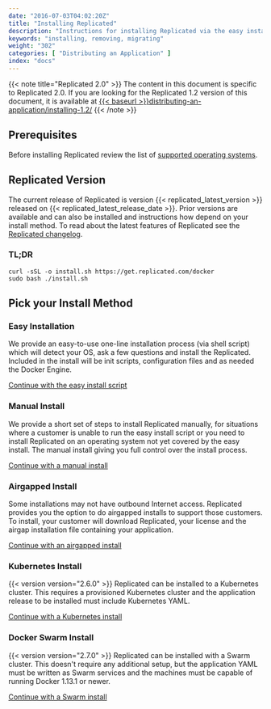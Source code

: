 ```yaml
---
date: "2016-07-03T04:02:20Z"
title: "Installing Replicated"
description: "Instructions for installing Replicated via the easy install script, manually or behind a proxy. Also includes instructions for uninstalling Replicated."
keywords: "installing, removing, migrating"
weight: "302"
categories: [ "Distributing an Application" ]
index: "docs"
---
```


{{< note title="Replicated 2.0" >}}
The content in this document is specific to Replicated 2.0. If you are looking for the Replicated 1.2 version of this document, it is available at <a href="/docs/distributing-an-application/installing-1.2/">{{< baseurl >}}distributing-an-application/installing-1.2/</a>
{{< /note >}}

## Prerequisites
Before installing Replicated review the list of
[supported operating systems](/docs/distributing-an-application/supported-operating-systems/).

## Replicated Version
The current release of Replicated is version {{< replicated_latest_version >}} released on {{< replicated_latest_release_date >}}.  Prior versions are available and can also be installed and instructions how depend on your install method. To read about the latest features of Replicated see the [Replicated changelog](https://release-notes.replicated.com).

### TL;DR

```shell
curl -sSL -o install.sh https://get.replicated.com/docker
sudo bash ./install.sh
```

## Pick your Install Method

### Easy Installation
We provide an easy-to-use one-line installation process (via shell script) which will detect your OS, ask a few questions and install the Replicated.  Included in the install will be init scripts, configuration files and as needed the Docker Engine.

[Continue with the easy install script](/docs/distributing-an-application/installing-via-script)
### Manual Install
We provide a short set of steps to install Replicated manually, for situations where a customer is unable to run the easy install script or you need to install Replicated on an operating system not yet covered by the easy install.  The manual install giving you full control over the install process.

[Continue with a manual install](/docs/distributing-an-application/installing-manually/)

### Airgapped Install
Some installations may not have outbound Internet access.  Replicated provides you the option to do airgapped installs to support those customers.  To install, your customer will download Replicated, your license and the airgap installation file containing your application.

[Continue with an airgapped install](/docs/distributing-an-application/airgapped-installations)

### Kubernetes Install
{{< version version="2.6.0" >}} Replicated can be installed to a Kubernetes cluster. This requires a provisioned Kubernetes cluster and the application release to be installed must include Kubernetes YAML.

[Continue with a Kubernetes install](/docs/distributing-an-application/installing-on-kubernetes)

### Docker Swarm Install
{{< version version="2.7.0" >}} Replicated can be installed with a Swarm cluster. This doesn't require any additional setup, but the application YAML must be written as Swarm services and the machines must be capable of running Docker 1.13.1 or newer.

[Continue with a Swarm install](/docs/distributing-an-application/installing-with-swarm)
